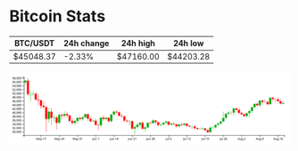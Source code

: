 # Bitcoin Stats

BTC/USDT|24h change|24h high|24h low|
|---|---|---|---|
|$45048.37|-2.33%|$47160.00|$44203.28|

<img src="./chart.svg">
